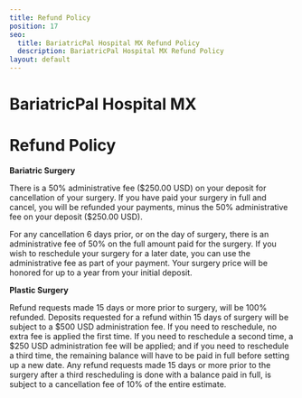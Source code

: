 ```yaml
---
title: Refund Policy
position: 17
seo:
  title: BariatricPal Hospital MX Refund Policy
  description: BariatricPal Hospital MX Refund Policy
layout: default
---
```


<div class='wrap'>
  <div class='section u-py6'>
    <div class='section-row'>
      <div class='section-chunk u-size5of13 u-px4 u-mAuto u-sm-size10of12 u-sm-alignCenter u-sm-clear'>
        <h1 class='u-mt1'>
          <strong>
            BariatricPal Hospital MX
          </strong>
        </h1>
        <h1 class='u-textPrimary'>
          Refund Policy
        </h1>
      </div>
      <div class='section-chunk u-size8of13 u-px4 u-sm-sizeFull u-sm-mt3'>
        <div class='article'>
          <p><strong>Bariatric Surgery</strong></p>
<p>There is a 50% administrative fee ($250.00 USD) on your deposit for cancellation of your surgery. If you have paid your surgery in full and cancel, you will be refunded your payments, minus the 50% administrative fee on your deposit ($250.00 USD).</p>
<p>For any cancellation 6 days prior, or on the day of surgery, there is an administrative fee of 50% on the full amount paid for the surgery. If you wish to reschedule your surgery for a later date, you can use the administrative fee as part of your payment. Your surgery price will be honored for up to a year from your initial deposit.</p>
<p><strong>Plastic Surgery</strong></p>
<p>Refund requests made 15 days or more prior to surgery, will be 100% refunded. Deposits requested for a refund within 15 days of surgery will be subject to a $500 USD administration fee. If you need to reschedule, no extra fee is applied the first time. If you need to reschedule a second time, a $250 USD administration fee will be applied; and if you need to reschedule a third time, the remaining balance will have to be paid in full before setting up a new date. Any refund requests made 15 days or more prior to the surgery after a third rescheduling is done with a balance paid in full, is subject to a cancellation fee of 10% of the entire estimate.</p>
<p>&nbsp;</p>
        </div>
      </div>
    </div>
  </div>
</div>


